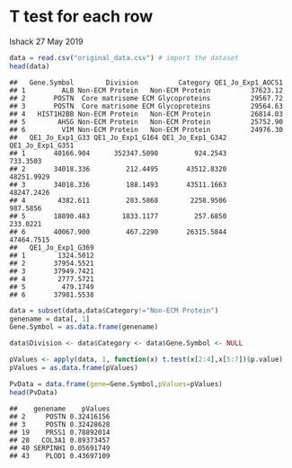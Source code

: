 T test for each row
================
Ishack
27 May 2019

``` r
data = read.csv("original_data.csv") # import the dataset
head(data)
```

    ##   Gene.Symbol        Division          Category QE1_Jo_Exp1_AOCS1
    ## 1         ALB Non-ECM Protein   Non-ECM Protein          37623.12
    ## 2       POSTN  Core matrisome ECM Glycoproteins          29567.72
    ## 3       POSTN  Core matrisome ECM Glycoproteins          29564.63
    ## 4   HIST1H2BB Non-ECM Protein   Non-ECM Protein          26814.03
    ## 5        AHSG Non-ECM Protein   Non-ECM Protein          25752.90
    ## 6         VIM Non-ECM Protein   Non-ECM Protein          24976.30
    ##   QE1_Jo_Exp1_G33 QE1_Jo_Exp1_G164 QE1_Jo_Exp1_G342 QE1_Jo_Exp1_G351
    ## 1       40166.904      352347.5090         924.2543         733.3503
    ## 2       34018.336         212.4495       43512.8320       48251.9929
    ## 3       34018.336         188.1493       43511.1663       48247.2426
    ## 4        4382.611         283.5868        2258.9506         987.5856
    ## 5       18890.483        1833.1177         257.6850         233.0221
    ## 6       40067.900         467.2290       26315.5844       47464.7515
    ##   QE1_Jo_Exp1_G369
    ## 1        1324.5012
    ## 2       37954.5521
    ## 3       37949.7421
    ## 4        2777.5721
    ## 5         479.1749
    ## 6       37981.5538

``` r
data = subset(data,data$Category!="Non-ECM Protein")
genename = data[, 1]
Gene.Symbol = as.data.frame(genename)
```

``` r
data$Division <- data$Category <- data$Gene.Symbol <- NULL

pValues <- apply(data, 1, function(x) t.test(x[2:4],x[5:7])$p.value)
pValues = as.data.frame(pValues)

PvData = data.frame(gene=Gene.Symbol,pValues=pValues)
head(PvData)
```

    ##    genename    pValues
    ## 2     POSTN 0.32416156
    ## 3     POSTN 0.32428628
    ## 19    PRSS1 0.78892014
    ## 28   COL3A1 0.89373457
    ## 40 SERPINH1 0.05691749
    ## 43    PLOD1 0.43697109
